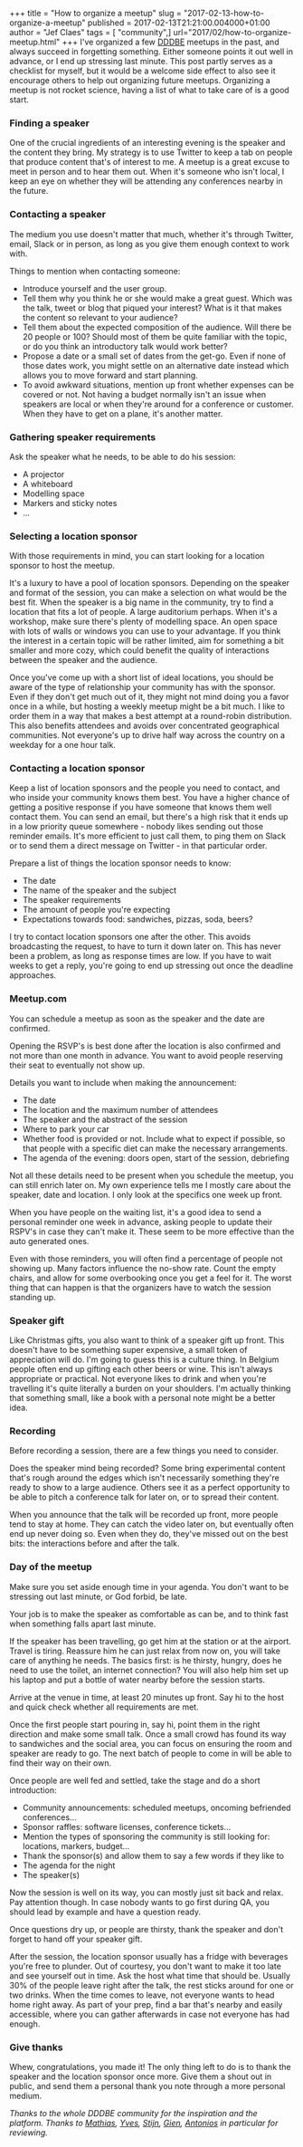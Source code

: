 +++
title = "How to organize a meetup"
slug = "2017-02-13-how-to-organize-a-meetup"
published = 2017-02-13T21:21:00.004000+01:00
author = "Jef Claes"
tags = [ "community",]
url="2017/02/how-to-organize-meetup.html"
+++
I've organized a few [DDDBE](https://www.meetup.com/dddbelgium/) meetups
in the past, and always succeed in forgetting something. Either someone
points it out well in advance, or I end up stressing last minute. This
post partly serves as a checklist for myself, but it would be a welcome
side effect to also see it encourage others to help out organizing
future meetups. Organizing a meetup is not rocket science, having a list
of what to take care of is a good start.  
  
### Finding a speaker  

One of the crucial ingredients of an interesting evening is the
speaker and the content they bring. My strategy is to use Twitter
to keep a tab on people that produce content that's of interest to me. A
meetup is a great excuse to meet in person and to hear them out. When
it's someone who isn't local, I keep an eye on whether they will be
attending any conferences nearby in the future.  
  
### Contacting a speaker
  
The medium you use doesn't matter that much, whether it's through
Twitter, email, Slack or in person, as long as you give them enough
context to work with.  
  
Things to mention when contacting someone:  
- Introduce yourself and the user group.
- Tell them why you think he or she would make a great guest. Which was the talk, tweet or blog that piqued your interest? What is it that makes the content so relevant to your audience?
- Tell them about the expected composition of the audience. Will there be 20 people or 100? Should most of them be quite familiar with the topic, or do you think an introductory talk would work better?
- Propose a date or a small set of dates from the get-go. Even if none of those dates work, you might settle on an alternative date instead which allows you to move forward and start planning.
- To avoid awkward situations, mention up front whether expenses can be covered or not. Not having a budget normally isn't an issue when speakers are local or when they're around for a conference or customer. When they have to get on a plane, it's another matter.

### Gathering speaker requirements

Ask the speaker what he needs, to be able to do his session:
- A projector
- A whiteboard
- Modelling space
- Markers and sticky notes
- ...

### Selecting a location sponsor

With those requirements in mind, you can start looking for a location
sponsor to host the meetup.

It's a luxury to have a pool of location sponsors. Depending on the
speaker and format of the session, you can make a selection on what
would be the best fit. When the speaker is a big name in the community,
try to find a location that fits a lot of people. A large auditorium
perhaps. When it's a workshop, make sure there's plenty of modelling
space. An open space with lots of walls or windows you can use to your
advantage. If you think the interest in a certain topic will be rather
limited, aim for something a bit smaller and more cozy, which could
benefit the quality of interactions between the speaker and the
audience.

Once you've come up with a short list of ideal locations, you should be
aware of the type of relationship your community has with the sponsor.
Even if they don't get much out of it, they might not mind doing you a
favor once in a while, but hosting a weekly meetup might be a bit much.
I like to order them in a way that makes a best attempt at a round-robin
distribution. This also benefits attendees and avoids over concentrated
geographical communities. Not everyone's up to drive half way across the
country on a weekday for a one hour talk.

### Contacting a location sponsor

Keep a list of location sponsors and the people you need to contact, and
who inside your community knows them best. You have a higher chance of
getting a positive response if you have someone that knows them well
contact them. You can send an email, but there's a high risk that it
ends up in a low priority queue somewhere - nobody likes sending out
those reminder emails. It's more efficient to just call them, to ping
them on Slack or to send them a direct message on Twitter - in that
particular order.

Prepare a list of things the location sponsor needs to know:
- The date
- The name of the speaker and the subject
- The speaker requirements
- The amount of people you're expecting
- Expectations towards food: sandwiches, pizzas, soda, beers?

I try to contact location sponsors one after the other. This avoids
broadcasting the request, to have to turn it down later on. This has
never been a problem, as long as response times are low. If you have to
wait weeks to get a reply, you're going to end up stressing out once the
deadline approaches.

### Meetup.com

You can schedule a meetup as soon as the speaker and the date are
confirmed.

Opening the RSVP's is best done after the location is also confirmed and
not more than one month in advance. You want to avoid people reserving
their seat to eventually not show up.

Details you want to include when making the announcement:
- The date
- The location and the maximum number of attendees
- The speaker and the abstract of the session
- Where to park your car
- Whether food is provided or not. Include what to expect if possible, so that people with a specific diet can make the necessary arrangements.
- The agenda of the evening: doors open, start of the session, debriefing

Not all these details need to be present when you schedule the meetup,
you can still enrich later on. My own experience tells me I mostly care
about the speaker, date and location. I only look at the specifics one
week up front.

When you have people on the waiting list, it's a good idea to send a
personal reminder one week in advance, asking people to update their
RSPV's in case they can't make it. These seem to be more effective than
the auto generated ones.

Even with those reminders, you will often find a percentage of people
not showing up. Many factors influence the no-show rate. Count the empty
chairs, and allow for some overbooking once you get a feel for it. The
worst thing that can happen is that the organizers have to watch the
session standing up.

### Speaker gift

Like Christmas gifts, you also want to think of a speaker gift up front.
This doesn't have to be something super expensive, a small token of
appreciation will do. I'm going to guess this is a culture thing. In
Belgium people often end up gifting each other beers or wine. This isn't
always appropriate or practical. Not everyone likes to drink and when
you're travelling it's quite literally a burden on your shoulders. I'm
actually thinking that something small, like a book with a personal note
might be a better idea.  

### Recording

Before recording a session, there are a few things you need to consider.

Does the speaker mind being recorded? Some bring experimental content
that's rough around the edges which isn't necessarily something they're
ready to show to a large audience. Others see it as a perfect
opportunity to be able to pitch a conference talk for later on, or to
spread their content.  

When you announce that the talk will be recorded up front, more people
tend to stay at home. They can catch the video later on, but eventually
often end up never doing so. Even when they do, they've missed out on
the best bits: the interactions before and after the talk.

### Day of the meetup

Make sure you set aside enough time in your agenda. You don't want to be
stressing out last minute, or God forbid, be late.  

Your job is to make the speaker as comfortable as can be, and to think
fast when something falls apart last minute.

If the speaker has been travelling, go get him at the station or at the
airport. Travel is tiring. Reassure him he can just relax from now on,
you will take care of anything he needs. The basics first: is he
thirsty, hungry, does he need to use the toilet, an internet connection?
You will also help him set up his laptop and put a bottle of water
nearby before the session starts.

Arrive at the venue in time, at least 20 minutes up front. Say hi to the
host and quick check whether all requirements are met.

Once the first people start pouring in, say hi, point them in the right
direction and make some small talk. Once a small crowd has found its way
to sandwiches and the social area, you can focus on ensuring the room
and speaker are ready to go. The next batch of people to come in will be
able to find their way on their own.

Once people are well fed and settled, take the stage and do a short
introduction:
- Community announcements: scheduled meetups, oncoming befriended conferences...
- Sponsor raffles: software licenses, conference tickets...
- Mention the types of sponsoring the community is still looking for: locations, markers, budget...
- Thank the sponsor(s) and allow them to say a few words if they like to
- The agenda for the night
- The speaker(s)

Now the session is well on its way, you can mostly just sit back and
relax. Pay attention though. In case nobody wants to go first during QA,
you should lead by example and have a question ready.

Once questions dry up, or people are thirsty, thank the speaker and
don't forget to hand off your speaker gift.

After the session, the location sponsor usually has a fridge with
beverages you're free to plunder. Out of courtesy, you don't want to
make it too late and see yourself out in time. Ask the host what time
that should be. Usually 30% of the people leave right after the talk,
the rest sticks around for one or two drinks. When the time comes to
leave, not everyone wants to head home right away. As part of your prep,
find a bar that's nearby and easily accessible, where you can gather
afterwards in case not everyone has had enough.

### Give thanks

Whew, congratulations, you made it! The only thing left to do is to
thank the speaker and the location sponsor once more. Give them a shout
out in public, and send them a personal thank you note through a more
personal medium.  

*Thanks to the whole DDDBE community for the inspiration and the
platform. Thanks to [Mathias](https://twitter.com/mathiasverraes),
[Yves](https://twitter.com/ylorph), [Stijn](https://twitter.com/one75),
[Gien](https://twitter.com/selketjah), [Antonios](https://twitter.com/antoniosklimis) in particular for reviewing.*
